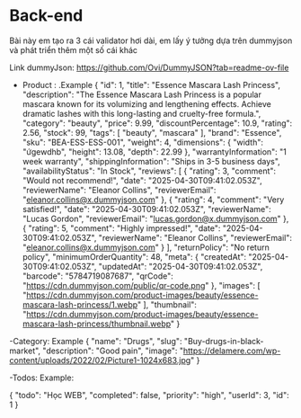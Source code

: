 # Back-end
Bài này em tạo ra 3 cái validator hơi dài, em lấy ý tưởng dựa trên dummyjson và phát triển thêm một số cái khác

Link dummyJson: https://github.com/Ovi/DummyJSON?tab=readme-ov-file

- Product : 
.Example 
{
      "id": 1,
      "title": "Essence Mascara Lash Princess",
      "description": "The Essence Mascara Lash Princess is a popular mascara known for its volumizing and lengthening effects. Achieve dramatic lashes with this long-lasting and cruelty-free formula.",
      "category": "beauty",
      "price": 9.99,
      "discountPercentage": 10.9,
      "rating": 2.56,
      "stock": 99,
      "tags": [
        "beauty",
        "mascara"
      ],
      "brand": "Essence",
      "sku": "BEA-ESS-ESS-001",
      "weight": 4,
      "dimensions": {
        "width": "ứgewdhb",
        "height": 13.08,
        "depth": 22.99
      },
      "warrantyInformation": "1 week warranty",
      "shippingInformation": "Ships in 3-5 business days",
      "availabilityStatus": "In Stock",
      "reviews": [
        {
          "rating": 3,
          "comment": "Would not recommend!",
          "date": "2025-04-30T09:41:02.053Z",
          "reviewerName": "Eleanor Collins",
          "reviewerEmail": "eleanor.collins@x.dummyjson.com"
        },
        {
          "rating": 4,
          "comment": "Very satisfied!",
          "date": "2025-04-30T09:41:02.053Z",
          "reviewerName": "Lucas Gordon",
          "reviewerEmail": "lucas.gordon@x.dummyjson.com"
        },
        {
          "rating": 5,
          "comment": "Highly impressed!",
          "date": "2025-04-30T09:41:02.053Z",
          "reviewerName": "Eleanor Collins",
          "reviewerEmail": "eleanor.collins@x.dummyjson.com"
        }
      ],
      "returnPolicy": "No return policy",
      "minimumOrderQuantity": 48,
      "meta": {
        "createdAt": "2025-04-30T09:41:02.053Z",
        "updatedAt": "2025-04-30T09:41:02.053Z",
        "barcode": "5784719087687",
        "qrCode": "https://cdn.dummyjson.com/public/qr-code.png"
      },
      "images": [
        "https://cdn.dummyjson.com/product-images/beauty/essence-mascara-lash-princess/1.webp"
      ],
      "thumbnail": "https://cdn.dummyjson.com/product-images/beauty/essence-mascara-lash-princess/thumbnail.webp"
}

-Category: 
Example 
{
    "name": "Drugs",
    "slug": "Buy-drugs-in-black-market",
    "description": "Good pain",
    "image": "https://delamere.com/wp-content/uploads/2022/02/Picture1-1024x683.jpg"
}

-Todos: 
Example: 

{
    "todo": "Học WEB",
    "completed": false,
    "priority": "high",
    "userId": 3,
    "id": 1
}
